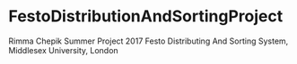 # FestoDistributionAndSortingProject
Rimma Chepik
Summer Project 2017 Festo Distributing And Sorting System, Middlesex University, London
